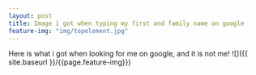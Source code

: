 ```yaml
---
layout: post
title: Image i got when typing my first and family name on google
feature-img: "img/topelement.jpg"
---
```

Here is what i got when looking for me on google, and it is not me!
![]({{ site.baseurl }}/{{page.feature-img}})
